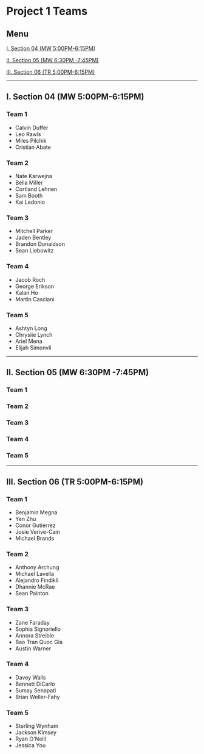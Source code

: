# Project 1 Teams

## Menu

[I. Section 04 (MW 5:00PM-6:15PM)](#i-section-04-mw-500pm-615pm)

[II. Section 05 (MW 6:30PM -7:45PM)](#ii-section-05-mw-630pm--745pm)

[III. Section 06 (TR 5:00PM-6:15PM)](#iii-section-06-tr-500pm-615pm)

---

## I. Section 04 (MW 5:00PM-6:15PM)

### Team 1
- Calvin Duffer
- Leo Rawls
- Miles Pilchik
- Cristian Abate

### Team 2
- Nate Karwejna
- Bella Miller
- Cortland Lehnen
- Sam Booth
- Kai Ledonio

### Team 3
- Mitchell Parker
- Jaden Bentley
- Brandon Donaldson
- Sean Liebowitz

### Team 4
- Jacob Roch
- George Erikson
- Kalan Ho
- Martin Casciani

### Team 5
- Ashtyn Long
- Chrysiie Lynch
- Ariel Mena
- Elijah Simonvil

---

## II. Section 05 (MW 6:30PM -7:45PM)

### Team 1

### Team 2

### Team 3

### Team 4

### Team 5

---

## III. Section 06 (TR 5:00PM-6:15PM)

### Team 1
- Benjamin Megna
- Yen Zhu
- Conor Gutierrez
- Josie Verive-Cain
- Michael Brands

### Team 2
- Anthony Archung
- Michael Lavella
- Alejandro Findikli
- Dhannie McRae
- Sean Painton

### Team 3
- Zane Faraday
- Sophia Signoriello
- Annora Streible
- Bao Tran Quoc Gia
- Austin Warner

### Team 4
- Davey Walls
- Bennett DiCarlo
- Sumay Senapati
- Brian Weller-Fahy

### Team 5
- Sterling Wynham
- Jackson Kimsey
- Ryan O'Neill
- Jessica You
